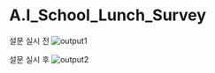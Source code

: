 # A.I_School_Lunch_Survey
설문 실시 전
![output1](https://github.com/sungil-FocusRight/A.I_School_Lunch_Survey/assets/50763770/7682bfad-6408-4f45-ae3b-1a64a22fcbb7)

설문 실시 후
![output2](https://github.com/sungil-FocusRight/A.I_School_Lunch_Survey/assets/50763770/ff7844b7-d1e3-4b41-b9ed-eb5b904a0e2f)
